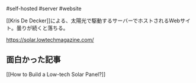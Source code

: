#self-hosted #server #website


[[Kris De Decker]]による、太陽光で駆動するサーバーでホストされるWebサイト。曇りが続くと落ちる。

https://solar.lowtechmagazine.com/

## 面白かった記事

[[How to Build a Low-tech Solar Panel?]]